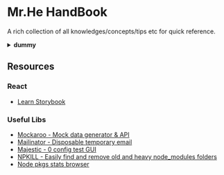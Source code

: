 # Mr.He HandBook

A rich collection of all knowledges/concepts/tips etc for quick reference.

<details>
<summary><strong>dummy</strong></summary>
  Dummy
</details>

## Resources
### React
  * [Learn Storybook](https://www.learnstorybook.com/react/en/test/)

### Useful Libs
  * [Mockaroo - Mock data generator & API](https://mockaroo.com/)
  * [Mailinator - Disposable temporary email](https://mailinator.com/)
  * [Majestic - 0 config test GUI](https://github.com/Raathigesh/majestic)
  * [NPKILL - Easily find and remove old and heavy node_modules folders](https://github.com/voidcosmos/npkill)
  * [Node pkgs stats browser](https://www.pkgstats.com/?search=webpack)

